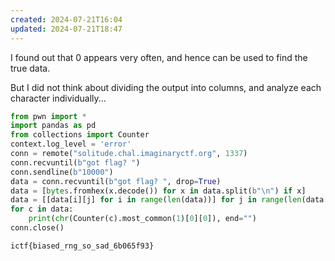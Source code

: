 ```yaml
---
created: 2024-07-21T16:04
updated: 2024-07-21T18:47
---
```


I found out that 0 appears very often, and hence can be used to find the true data.

But I did not think about dividing the output into columns, and analyze each character individually...

```python
from pwn import *
import pandas as pd
from collections import Counter
context.log_level = 'error'
conn = remote("solitude.chal.imaginaryctf.org", 1337)
conn.recvuntil(b"got flag? ")
conn.sendline(b"10000")
data = conn.recvuntil(b"got flag? ", drop=True)
data = [bytes.fromhex(x.decode()) for x in data.split(b"\n") if x]
data = [[data[i][j] for i in range(len(data))] for j in range(len(data[0]))]
for c in data:
    print(chr(Counter(c).most_common(1)[0][0]), end="")
conn.close()
```

```flag
ictf{biased_rng_so_sad_6b065f93}
```
